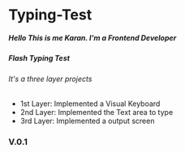 # Typing-Test
<h5>Hello This is me Karan. I'm a <b>Frontend Developer</b></h5>
<h5>Flash Typing Test</h5>
<h6>It's a three layer projects</h6>
<ul>
    <li>1st Layer: Implemented a Visual Keyboard </li>
    <li>2nd Layer: Implemented the Text area to type</li>
    <li>3rd Layer: Implemented a output screen </li>
</ul>
<h3> V.0.1 </h3>
